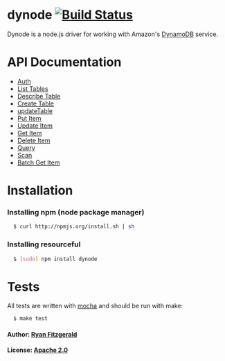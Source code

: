 # dynode [![Build Status](https://secure.travis-ci.org/Wantworthy/dynode.png)](http://travis-ci.org/Wantworthy/dynode)
Dynode is a node.js driver for working with Amazon's [DynamoDB](http://docs.amazonwebservices.com/amazondynamodb/latest/developerguide/Introduction.html?r=5378) service.

# API Documentation

* [Auth](#auth)
* [List Tables](#listTables)
* [Describe Table](#describeTable)
* [Create Table](#createTable)
* [updateTable](#updateTable)
* [Put Item](#putItem)
* [Update Item](#updateItem)
* [Get Item](#getItem)
* [Delete Item](#deleteItem)
* [Query](#query)
* [Scan](#scan)
* [Batch Get Item](#batchGetItem)

# Installation

### Installing npm (node package manager)
``` bash
  $ curl http://npmjs.org/install.sh | sh
```

### Installing resourceful
``` bash 
  $ [sudo] npm install dynode
```

# Tests
All tests are written with [mocha][0] and should be run with make:

``` bash
  $ make test
```

#### Author: [Ryan Fitzgerald](http://twitter.com/#!/TheRyanFitz)
#### License: [Apache 2.0][1]

[0]: http://visionmedia.github.com/mocha/
[1]: http://www.apache.org/licenses/LICENSE-2.0